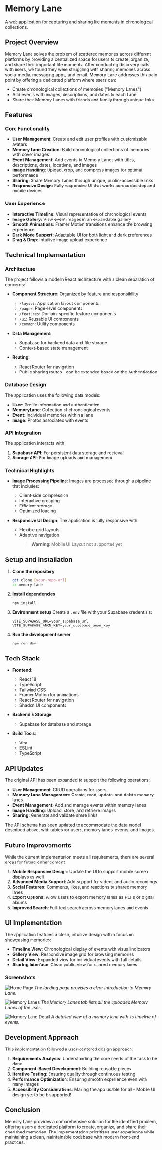 # Memory Lane

A web application for capturing and sharing life moments in chronological collections.

## Project Overview

Memory Lane solves the problem of scattered memories across different platforms by providing a centralized space for users to create, organize, and share their important life moments. After conducting discovery calls with users, we found they were struggling with sharing memories across social media, messaging apps, and email. Memory Lane addresses this pain point by offering a dedicated platform where users can:

- Create chronological collections of memories ("Memory Lanes")
- Add events with images, descriptions, and dates to each Lane
- Share their Memory Lanes with friends and family through unique links

## Features

### Core Functionality

- **User Management**: Create and edit user profiles with customizable avatars
- **Memory Lane Creation**: Build chronological collections of memories with cover images
- **Event Management**: Add events to Memory Lanes with titles, descriptions, dates, locations, and images
- **Image Handling**: Upload, crop, and compress images for optimal performance
- **Sharing**: Share Memory Lanes through unique, public-accessible links
- **Responsive Design**: Fully responsive UI that works across desktop and mobile devices

### User Experience

- **Interactive Timeline**: Visual representation of chronological events
- **Image Gallery**: View event images in an expandable gallery
- **Smooth Animations**: Framer Motion transitions enhance the browsing experience
- **Dark Mode Support**: Adaptable UI for both light and dark preferences
- **Drag & Drop**: Intuitive image upload experience

## Technical Implementation

### Architecture

The project follows a modern React architecture with a clean separation of concerns:

- **Component Structure**: Organized by feature and responsibility

  - `/layout`: Application layout components
  - `/pages`: Page-level components
  - `/features`: Domain-specific feature components
  - `/ui`: Reusable UI components
  - `/common`: Utility components

- **Data Management**:

  - Supabase for backend data and file storage
  - Context-based state management

- **Routing**:
  - React Router for navigation
  - Public sharing routes - can be extended based on the Authentication

### Database Design

The application uses the following data models:

- **User**: Profile information and authentication
- **MemoryLane**: Collection of chronological events
- **Event**: Individual memories within a lane
- **Image**: Photos associated with events

### API Integration

The application interacts with:

1. **Supabase API**: For persistent data storage and retrieval
2. **Storage API**: For image uploads and management

### Technical Highlights

- **Image Processing Pipeline**: Images are processed through a pipeline that includes:

  - Client-side compression
  - Interactive cropping
  - Efficient storage
  - Optimized loading

- **Responsive UI Design**: The application is fully responsive with:

  - Flexible grid layouts
  - Adaptive navigation
    > **Warning**: Mobile UI Layout not supported yet

## Setup and Installation

1. **Clone the repository**

   ```bash
   git clone [your-repo-url]
   cd memory-lane
   ```

2. **Install dependencies**

   ```bash
   npm install
   ```

3. **Environment setup**
   Create a `.env` file with your Supabase credentials:

   ```
   VITE_SUPABASE_URL=your_supabase_url
   VITE_SUPABASE_ANON_KEY=your_supabase_anon_key
   ```

4. **Run the development server**

   ```bash
   npm run dev
   ```

## Tech Stack

- **Frontend**:

  - React 18
  - TypeScript
  - Tailwind CSS
  - Framer Motion for animations
  - React Router for navigation
  - Shadcn UI components

- **Backend & Storage**:

  - Supabase for database and storage

- **Build Tools**:
  - Vite
  - ESLint
  - TypeScript

## API Updates

The original API has been expanded to support the following operations:

- **User Management**: CRUD operations for users
- **Memory Lane Management**: Create, read, update, and delete memory lanes
- **Event Management**: Add and manage events within memory lanes
- **Image Handling**: Upload, store, and retrieve images
- **Sharing**: Generate and validate share links

The API schema has been updated to accommodate the data model described above, with tables for users, memory lanes, events, and images.

## Future Improvements

While the current implementation meets all requirements, there are several areas for future enhancement:

1. **Mobile Responsive Design**: Update the UI to support mobile screen displays as well
2. **Advanced Media Support**: Add support for videos and audio recordings
3. **Social Features**: Comments, likes, and reactions to shared memory lanes
4. **Export Options**: Allow users to export memory lanes as PDFs or digital albums
5. **Improved Search**: Full-text search across memory lanes and events

## UI Implementation

The application features a clean, intuitive design with a focus on showcasing memories:

- **Timeline View**: Chronological display of events with visual indicators
- **Gallery View**: Responsive image grid for browsing memories
- **Detail View**: Expanded view for individual events with full details
- **Sharing Interface**: Clean public view for shared memory lanes

### Screenshots

![Home Page](./screenshots/homepage.png)
_The landing page provides a clear introduction to Memory Lane._

![Memory Lanes](./screenshots/memory_lanes.png)
_The Memory Lanes tab lists all the uploaded Memory Lanes of the user._

![Memory Lane Detail](./screenshots/memory_lane_details.png)
_A detailed view of a memory lane with its timeline of events._

## Development Approach

This implementation followed a user-centered design approach:

1. **Requirements Analysis**: Understanding the core needs of the task to be done
2. **Component-Based Development**: Building reusable pieces
3. **Iterative Testing**: Ensuring quality through continuous testing
4. **Performance Optimization**: Ensuring smooth experience even with many images
5. **Accessibility Considerations**: Making the app usable for all - Mobile UI design yet to be b supported!

## Conclusion

Memory Lane provides a comprehensive solution for the identified problem, offering users a dedicated platform to create, organize, and share their cherished memories. The implementation prioritizes user experience while maintaining a clean, maintainable codebase with modern front-end practices.
